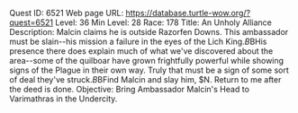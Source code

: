Quest ID: 6521
Web page URL: https://database.turtle-wow.org/?quest=6521
Level: 36
Min Level: 28
Race: 178
Title: An Unholy Alliance
Description: Malcin claims he is outside Razorfen Downs. This ambassador must be slain--his mission a failure in the eyes of the Lich King.$B$BHis presence there does explain much of what we've discovered about the area--some of the quilboar have grown frightfully powerful while showing signs of the Plague in their own way. Truly that must be a sign of some sort of deal they've struck.$B$BFind Malcin and slay him, $N. Return to me after the deed is done.
Objective: Bring Ambassador Malcin's Head to Varimathras in the Undercity.
